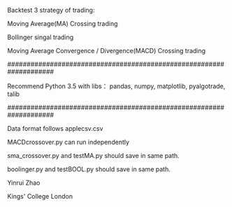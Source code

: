 
Backtest 3 strategy of trading:

Moving Average(MA) Crossing trading

Bollinger singal trading

Moving Average Convergence / Divergence(MACD) Crossing trading

####################################################################

Recommend Python 3.5 with libs：
pandas,
numpy,
matplotlib,
pyalgotrade,
talib

####################################################################

Data format follows applecsv.csv

MACDcrossover.py can run independently

sma_crossover.py and testMA.py should save in same path.

boolinger.py and testBOOL.py should save in same path.

Yinrui Zhao

Kings' College London
